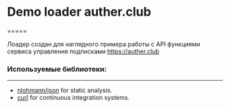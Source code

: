 # Demo loader auther.club
=====

Лоадер создан для наглядного примера работы с API функциями сервиса управления подписками https://auther.club


### Используемые библиотеки:
--------
- [nlohmann/json](https://github.com/nlohmann/json) for static analysis.
- [curl](https://github.com/curl/curl) for continuous integration systems.
